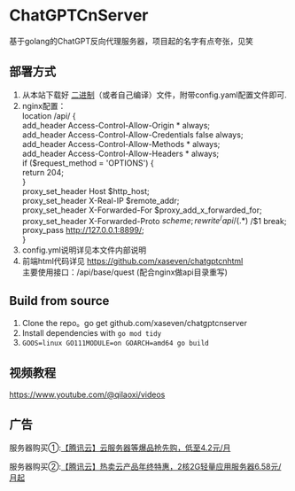 # ChatGPTCnServer

基于golang的ChatGPT反向代理服务器，项目起的名字有点夸张，见笑 

## 部署方式

1. 从本站下载好 [二进制](https://github.com/xaseven/chatgptcnserver/release)（或者自己编译）文件，附带config.yaml配置文件即可.
2. nginx配置：  
    location /api/ {  
       add_header Access-Control-Allow-Origin * always;  
     add_header Access-Control-Allow-Credentials false always;  
     add_header Access-Control-Allow-Methods * always;  
     add_header Access-Control-Allow-Headers * always;  
     if ($request_method = 'OPTIONS') {  
        return 204;  
      }  
      proxy_set_header Host $http_host;  
      proxy_set_header  X-Real-IP $remote_addr;  
      proxy_set_header X-Forwarded-For $proxy_add_x_forwarded_for;  
      proxy_set_header X-Forwarded-Proto $scheme;  
      rewrite ^/api/(.*)$ /$1 break;  
      proxy_pass http://127.0.0.1:8899/;  
    } 
3. config.yml说明详见本文件内部说明
4. 前端html代码详见 https://github.com/xaseven/chatgptcnhtml  
   主要使用接口：/api/base/quest (配合nginx做api目录重写)

## Build from source

1. Clone the repo。go get github.com/xaseven/chatgptcnserver
2. Install dependencies with `go mod tidy`
3. `GOOS=linux GO111MODULE=on GOARCH=amd64 go build`
## 视频教程
https://www.youtube.com/@qilaoxi/videos
## 广告
<p>服务器购买①:<a href="https://url.cn/uBTxO4Gm">【腾讯云】云服务器等爆品抢先购，低至4.2元/月</a></p>
<p>服务器购买②:<a href="https://url.cn/XD0oefym">【腾讯云】热卖云产品年终特惠，2核2G轻量应用服务器6.58元/月起</a></p>

